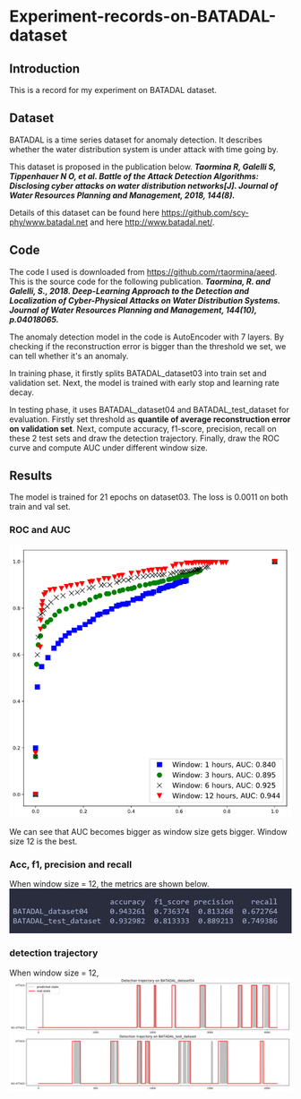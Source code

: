 # Experiment-records-on-BATADAL-dataset


## Introduction

This is a record for my experiment on BATADAL dataset.


## Dataset

BATADAL is a time series dataset for anomaly detection. It describes whether the water distribution system is under attack with time going by.

This dataset is proposed in the publication below.
***Taormina R, Galelli S, Tippenhauer N O, et al. Battle of the Attack Detection Algorithms: Disclosing cyber attacks on water distribution networks[J]. Journal of Water Resources Planning and Management, 2018, 144(8).***

Details of this dataset can be found here https://github.com/scy-phy/www.batadal.net and here http://www.batadal.net/.


## Code

The code I used is downloaded from https://github.com/rtaormina/aeed. This is the source code for the following publication.
***Taormina, R. and Galelli, S., 2018. Deep-Learning Approach to the Detection and Localization of Cyber-Physical Attacks on Water Distribution Systems. Journal of Water Resources Planning and Management, 144(10), p.04018065.***

The anomaly detection model in the code is AutoEncoder with 7 layers. By checking if the reconstruction error is bigger than the threshold we set, we can tell whether it's an anomaly.

In training phase, it firstly splits BATADAL_dataset03 into train set and validation set. Next, the model is trained with early stop and learning rate decay.

In testing phase, it uses BATADAL_dataset04 and BATADAL_test_dataset for evaluation. Firstly set threshold as **quantile of average reconstruction error on validation set**. Next, compute accuracy, f1-score, precision, recall on these 2 test sets and draw the detection trajectory. Finally, draw the ROC curve and compute AUC under different window size.


## Results

The model is trained for 21 epochs on dataset03. The loss is 0.0011 on both train and val set.

### ROC and AUC

![avatar](./fig/roc_auc.png)

We can see that AUC becomes bigger as window size gets bigger. Window size 12 is the best.

### Acc, f1, precision and recall

When window size = 12, the metrics are shown below.
![avatar](./fig/metrics.png)

### detection trajectory

When window size = 12, 
![avatar](./fig/trajectory.png)